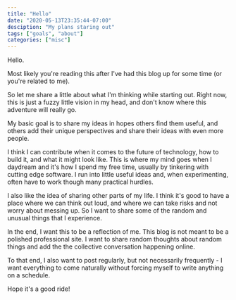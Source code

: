 ```yaml
---
title: "Hello"
date: "2020-05-13T23:35:44-07:00"
desciption: "My plans staring out"
tags: ["goals", "about"]
categories: ["misc"]
---
```


Hello.

Most likely you're reading this after I've had this blog up for some time (or you're related to me).

So let me share a little about what I'm thinking while starting out. Right now, this is just a fuzzy little vision in my head, and don't know where this adventure will really go.

My basic goal is to share my ideas in hopes others find them useful, and others add their unique perspectives and share their ideas with even more people.

I think I can contribute when it comes to the future of technology, how to build it, and what it might look like. This is where my mind goes when I daydream and it's how I spend my free time, usually by tinkering with cutting edge software. I run into little useful ideas and, when experimenting, often have to work though many practical hurdles.

I also like the idea of sharing other parts of my life. I think it's good to have a place where we can think out loud, and where we can take risks and not worry about messing up. So I want to share some of the random and unusual things that I experience.

In the end, I want this to be a reflection of me. This blog is not meant to be a polished professional site. I want to share random thoughts about random things and add the the collective conversation happening online.

To that end, I also want to post regularly, but not necessarily frequently - I want everything to come naturally without forcing myself to write anything on a schedule.

Hope it's a good ride!

